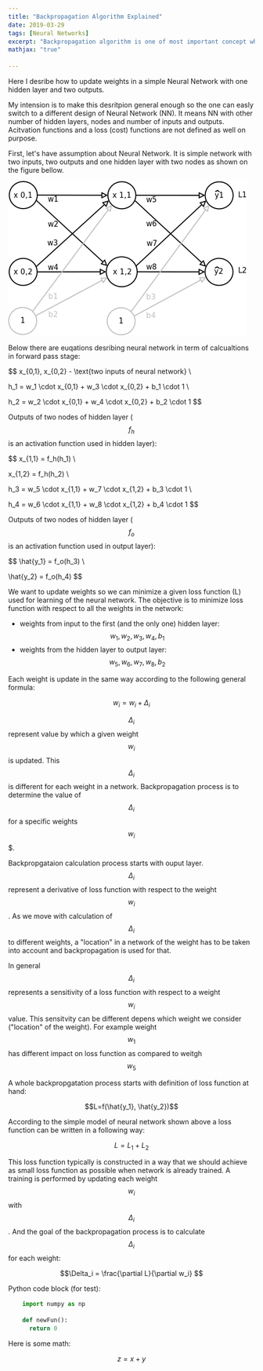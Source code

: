 ```yaml
---
title: "Backpropagation Algorithm Explained"
date: 2019-03-29
tags: [Neural Networks]
excerpt: "Backpropagation algorithm is one of most important concept when talking about training of Neural Networks"
mathjax: "true"

---
```


Here I desribe how to update weights in a simple Neural Network with one hidden layer and two outputs.

My intension is to make this desritpion general enough so the one can easly switch to a different design of Neural Network (NN). It means NN with other number of hidden layers, nodes and number of inputs and outputs. Acitvation functions and a loss (cost) functions are not defined as well on purpose.

First, let's have assumption about Neural Network. It is simple network with two inputs, two outputs and one hidden layer with two nodes as shown on the figure bellow.

![image](/images/Simple_NN_01.png)

Below there are euqations desribing neural network in term of calcualtions in forward pass stage:

$$ x_{0,1}, x_{0,2} - \text{two inputs of neural network} \\

h_1 = w_1 \cdot x_{0,1} + w_3 \cdot x_{0,2} + b_1 \cdot 1 \\

h_2 = w_2 \cdot x_{0,1} + w_4 \cdot x_{0,2} + b_2 \cdot 1 $$

Outputs of two nodes of hidden layer ($$f_h$$ is an activation function used in hidden layer):

$$ x_{1,1} = f_h(h_1) \\

x_{1,2} = f_h(h_2) \\

h_3 = w_5 \cdot x_{1,1} + w_7 \cdot x_{1,2} + b_3 \cdot 1 \\

h_4 = w_6 \cdot x_{1,1} + w_8 \cdot x_{1,2} + b_4 \cdot 1 $$

Outputs of two nodes of hidden layer ($$f_o$$ is an activation function used in output layer):

$$ \hat{y_1} = f_o(h_3) \\ 

\hat{y_2} = f_o(h_4) $$

We want to update weights so we can minimize a given loss function (L) used for learning of the neural network. The objective is to minimize loss function with respect to all the weights in the network:
* weights from input to the first (and the only one) hidden layer: $$  w_1, w_2, w_3, w_4, b_1$$
* weights from the hidden layer to output layer: $$w_5, w_6, w_7, w_8, b_2$$

Each weight is update in the same way according to the following general formula:

$$ w_i = w_i + \Delta_i $$

$$\Delta_i$$ represent value by which a given weight $$w_i$$ is updated. This $$\Delta_i$$ is different for each weight in a network. Backpropagation process is to determine the value of $$\Delta_i$$ for a specific weights $$w_i$$$.

Backpropgataion calculation process starts with ouput layer. $$\Delta_i$$ represent a derivative of loss function with respect to the weight $$w_i$$. As we move with calculation of $$\Delta_i$$ to different weights, a "location" in a network of the weight has to be taken into account and backpropagation is used for that.

In general $$\Delta_i$$ represents a sensitivity of a loss function with respect to a weight $$w_i$$ value. This sensitvity can be different depens which weight we consider ("location" of the weight). For example weight $$w_1$$ has different impact on loss function as compared to weitgh $$w_5$$

A whole backpropgatation process starts with definition of loss function at hand:

$$L=f(\hat{y_1}, \hat{y_2})$$

According to the simple model of neural network shown above a loss function can be written in a following way:

$$L = L_1 + L_2$$

This loss function typically is constructed in a way that we should achieve as small loss function as possible when network is already trained. A training is performed by updating each weight $$w_i$$ with $$\Delta_i$$. And the goal of the backpropagation process is to calculate $$\Delta_i$$ for each weight:

$$\Delta_i = \frac{\partial L}{\partial w_i} $$


Python code block (for test):
```python
    import numpy as np

    def newFun():
      return 0
```
Here is some math:

$$z=x+y$$
